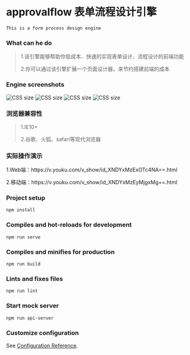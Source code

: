# approvalflow 表单流程设计引擎
```
This is a form process design engine
```

### What can he do
> <p>1.该引擎能够帮助你低成本、快速的实现表单设计、流程设计的前端功能</p>
> <p>2.你可以通过该引擎扩展一个页面设计器，来节约搭建前端的成本</p>

### Engine screenshots
![CSS size](https://i.postimg.cc/gYJBP5Jt/1.png)
![CSS size](https://i.postimg.cc/byngyjjg/2.png)
![CSS size](https://i.postimg.cc/CFBH7Vd0/3.png)
![CSS size](https://i.postimg.cc/WzXrH8qW/4.png)

### 浏览器兼容性
> <p>1.IE10+</p>
> <p>2.谷歌、火狐、safari等现代浏览器</p>

### 实际操作演示
<p>1.Web端：https://v.youku.com/v_show/id_XNDYxMzExOTc4NA==.html</p>
<p>2.移动端：https://v.youku.com/v_show/id_XNDYxMzEyMjgxMg==.html</p>

### Project setup
```
npm install
```

### Compiles and hot-reloads for development
```
npm run serve
```

### Compiles and minifies for production
```
npm run build
```

### Lints and fixes files
```
npm run lint
```

### Start mock server
```
npm run api-server
```
### Customize configuration
See [Configuration Reference](https://cli.vuejs.org/config/).
